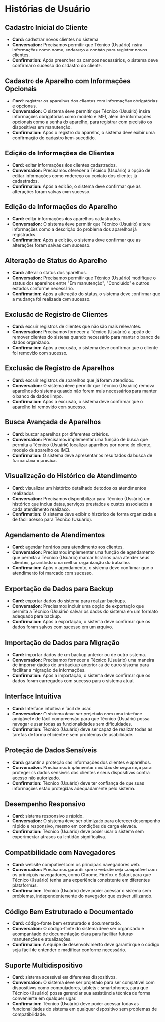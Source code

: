# Histórias de Usuário

## Cadastro Inicial do Cliente
- **Card:** cadastrar novos clientes no sistema.
- **Conversation:** Precisamos permitir que Técnico (Usuário) insira informações como nome, endereço e contato para registrar novos clientes.
- **Confirmation:** Após preencher os campos necessários, o sistema deve confirmar o sucesso do cadastro do cliente.

## Cadastro de Aparelho com Informações Opcionais
- **Card:** registrar os aparelhos dos clientes com informações obrigatórias e opcionais.
- **Conversation:** O sistema deve permitir que Técnico (Usuário) insira informações obrigatórias como modelo e IMEI, além de informações opcionais como a senha do aparelho, para registrar com precisão os dispositivos em manutenção.
- **Confirmation:** Após o registro do aparelho, o sistema deve exibir uma confirmação do cadastro bem-sucedido.

## Edição de Informações de Clientes
- **Card:** editar informações dos clientes cadastrados.
- **Conversation:** Precisamos oferecer a Técnico (Usuário) a opção de editar informações como endereço ou contato dos clientes já cadastrados.
- **Confirmation:** Após a edição, o sistema deve confirmar que as alterações foram salvas com sucesso.

## Edição de Informações do Aparelho
- **Card:** editar informações dos aparelhos cadastrados.
- **Conversation:** O sistema deve permitir que Técnico (Usuário) altere informações como a descrição do problema dos aparelhos já registrados.
- **Confirmation:** Após a edição, o sistema deve confirmar que as alterações foram salvas com sucesso.

## Alteração de Status do Aparelho
- **Card:** alterar o status dos aparelhos.
- **Conversation:** Precisamos permitir que Técnico (Usuário) modifique o status dos aparelhos entre "Em manutenção", "Concluído" e outros estados conforme necessário.
- **Confirmation:** Após a alteração do status, o sistema deve confirmar que a mudança foi realizada com sucesso.

## Exclusão de Registro de Clientes
- **Card:** excluir registros de clientes que não são mais relevantes.
- **Conversation:** Precisamos fornecer a Técnico (Usuário) a opção de remover clientes do sistema quando necessário para manter o banco de dados organizado.
- **Confirmation:** Após a exclusão, o sistema deve confirmar que o cliente foi removido com sucesso.

## Exclusão de Registro de Aparelhos
- **Card:** excluir registros de aparelhos que já foram atendidos.
- **Conversation:** O sistema deve permitir que Técnico (Usuário) remova aparelhos do sistema quando não forem mais necessários para manter o banco de dados limpo.
- **Confirmation:** Após a exclusão, o sistema deve confirmar que o aparelho foi removido com sucesso.

## Busca Avançada de Aparelhos
- **Card:** buscar aparelhos por diferentes critérios.
- **Conversation:** Precisamos implementar uma função de busca que permita a Técnico (Usuário) localizar aparelhos por nome do cliente, modelo de aparelho ou IMEI.
- **Confirmation:** O sistema deve apresentar os resultados da busca de forma clara e precisa.

## Visualização do Histórico de Atendimento
- **Card:** visualizar um histórico detalhado de todos os atendimentos realizados.
- **Conversation:** Precisamos disponibilizar para Técnico (Usuário) um histórico que inclua datas, serviços prestados e custos associados a cada atendimento realizado.
- **Confirmation:** O sistema deve exibir o histórico de forma organizada e de fácil acesso para Técnico (Usuário).

## Agendamento de Atendimentos
- **Card:** agendar horários para atendimento aos clientes.
- **Conversation:** Precisamos implementar uma função de agendamento que permita a Técnico (Usuário) marcar horários para atender seus clientes, garantindo uma melhor organização do trabalho.
- **Confirmation:** Após o agendamento, o sistema deve confirmar que o atendimento foi marcado com sucesso.

## Exportação de Dados para Backup
- **Card:** exportar dados do sistema para realizar backups.
- **Conversation:** Precisamos incluir uma opção de exportação que permita a Técnico (Usuário) salvar os dados do sistema em um formato adequado para backup.
- **Confirmation:** Após a exportação, o sistema deve confirmar que os dados foram salvos com sucesso em um arquivo.

## Importação de Dados para Migração
- **Card:** importar dados de um backup anterior ou de outro sistema.
- **Conversation:** Precisamos fornecer a Técnico (Usuário) uma maneira de importar dados de um backup anterior ou de outro sistema para facilitar a migração de informações.
- **Confirmation:** Após a importação, o sistema deve confirmar que os dados foram carregados com sucesso para o sistema atual.

## Interface Intuitiva
- **Card:** Interface intuitiva e fácil de usar.
- **Conversation:** O sistema deve ser projetado com uma interface amigável e de fácil compreensão para que Técnico (Usuário) possa navegar e usar todas as funcionalidades sem dificuldades.
- **Confirmation:** Técnico (Usuário) deve ser capaz de realizar todas as tarefas de forma eficiente e sem problemas de usabilidade.

## Proteção de Dados Sensíveis
- **Card:** garantir a proteção das informações dos clientes e aparelhos.
- **Conversation:** Precisamos implementar medidas de segurança para proteger os dados sensíveis dos clientes e seus dispositivos contra acesso não autorizado.
- **Confirmation:** Técnico (Usuário) deve ter confiança de que suas informações estão protegidas adequadamente pelo sistema.

## Desempenho Responsivo
- **Card:** sistema responsivo e rápido.
- **Conversation:** O sistema deve ser otimizado para oferecer desempenho rápido e responsivo, mesmo em condições de carga elevada.
- **Confirmation:** Técnico (Usuário) deve poder usar o sistema sem experimentar atrasos ou lentidão significativa.

## Compatibilidade com Navegadores
- **Card:** website compatível com os principais navegadores web.
- **Conversation:** Precisamos garantir que o website seja compatível com os principais navegadores, como Chrome, Firefox e Safari, para que Técnico (Usuário) tenha uma experiência consistente em diferentes plataformas.
- **Confirmation:** Técnico (Usuário) deve poder acessar o sistema sem problemas, independentemente do navegador que estiver utilizando.

## Código Bem Estruturado e Documentado
- **Card:** código-fonte bem estruturado e documentado.
- **Conversation:** O código-fonte do sistema deve ser organizado e acompanhado de documentação clara para facilitar futuras manutenções e atualizações.
- **Confirmation:** A equipe de desenvolvimento deve garantir que o código seja fácil de entender e modificar conforme necessário.

## Suporte Multidispositivo
- **Card:** sistema acessível em diferentes dispositivos.
- **Conversation:** O sistema deve ser projetado para ser compatível com dispositivos como computadores, tablets e smartphones, para que Técnico (Usuário) possa gerenciar sua assistência técnica de forma conveniente em qualquer lugar.
- **Confirmation:** Técnico (Usuário) deve poder acessar todas as funcionalidades do sistema em qualquer dispositivo sem problemas de compatibilidade.
